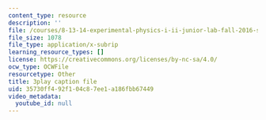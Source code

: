 ```yaml
---
content_type: resource
description: ''
file: /courses/8-13-14-experimental-physics-i-ii-junior-lab-fall-2016-spring-2017/35730ff492f104c87ee1a186fbb67449_4sgPXcoN59w.srt
file_size: 1078
file_type: application/x-subrip
learning_resource_types: []
license: https://creativecommons.org/licenses/by-nc-sa/4.0/
ocw_type: OCWFile
resourcetype: Other
title: 3play caption file
uid: 35730ff4-92f1-04c8-7ee1-a186fbb67449
video_metadata:
  youtube_id: null
---
```

